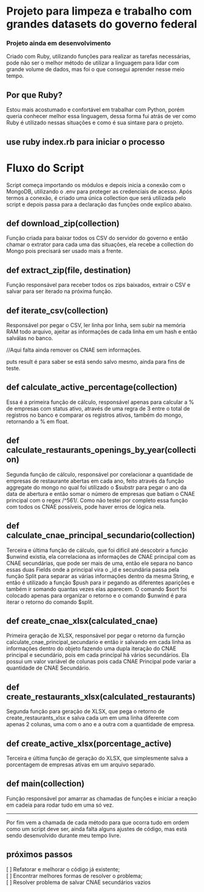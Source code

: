 # Projeto para limpeza e trabalho com grandes datasets do governo federal

### Projeto ainda em desenvolvimento

Criado com Ruby, utilizando funções para realizar as tarefas necessárias, pode não ser o melhor método de utilizar a linguagem para lidar com grande volume de dados, mas foi o que consegui aprender nesse meio tempo.

## Por que Ruby?

Estou mais acostumado e confortável em trabalhar com Python, porém queria conhecer melhor essa linguagem, dessa forma fui atrás de ver como Ruby é utilizado nessas situações e como é sua sintaxe para o projeto.

## use ruby index.rb para iniciar o processo

# Fluxo do Script

Script começa importando os módulos e depois inicia a conexão com o MongoDB, utilizando o .env para proteger as credenciais de acesso. Após termos a conexão, é criado uma única collection que será utilizada pelo script e depois passa para a declaração das funções onde explico abaixo.

## def download_zip(collection)

Função criada para baixar todos os CSV do servidor do governo e então chamar o extrator para cada uma das situações, ela recebe a collection do Mongo pois precisará ser usado mais a frente.

## def extract_zip(file, destination)

Função responsável para receber todos os zips baixados, extrair o CSV e salvar para ser iterado na próxima função.

## def iterate_csv(collection)

Responsável por pegar o CSV, ler linha por linha, sem subir na memória RAM todo arquivo, ajeitar as informações de cada linha em um hash e então salválas no banco.

//Aqui falta ainda remover os CNAE sem informações.

puts result é para saber se está sendo salvo mesmo, ainda para fins de teste.

## def calculate_active_percentage(collection)

Essa é a primeira função de cálculo, responsável apenas para calcular a % de empresas com status ativo, através de uma regra de 3 entre o total de registros no banco e comparar os registros ativos, também do mongo, retornando a % em float.

## def calculate_restaurants_openings_by_year(collection)

Segunda função de cálculo, responsável por corelacionar a quantidade de empresas de restaurante abertas em cada ano, feito através da função aggregate do mongo no qual foi utilizado o $substr para pegar o ano da data de abertura e então somar o número de empresas que batiam o CNAE principal com o regex /^561/. Como não testei por completo essa função com todos os CNAE possíveis, pode haver erros de lógica nela.

## def calculate_cnae_principal_secundario(collection)

Terceira e última função de cálculo, que foi difícil até descobrir a função $unwind existia, ela correlaciona as informações de CNAE principal com as CNAE secundárias, que pode ser mais de uma, então ele separa no banco essas duas Fields onde a principal vira o _id  e secundária passa pela função Split para separar as várias informações dentro da mesma String, e então é utilizado a função $push para ir pegando as diferentes aparições e também ir somando quantas vezes elas aparecem. O comando $sort foi colocado apenas para organizar o retorno e o comando $unwind é para iterar o retorno do comando $split.

## def create_cnae_xlsx(calculated_cnae)

Primeira geração de XLSX, responsável por pegar o retorno da furnção calculate_cnae_principal_secundario e então ir salvando em cada linha as informações dentro do objeto fazendo uma dupla iteração do CNAE principal e secundário, pois em cada principal há vários secundários. Ela possui um valor variável de colunas pois cada CNAE Principal pode variar a quantidade de CNAE Secundário.

## def create_restaurants_xlsx(calculated_restaurants)

Segunda função para geração de XLSX, que pega o retorno de create_restaurants_xlsx e salva cada um em uma linha diferente com apenas 2 colunas, uma com o ano e a outra com a quantidade de empresa.

## def create_active_xlsx(porcentage_active)

Terceira e última função de geração do XLSX, que simplesmente salva a porcentagem de empresas ativas em um arquivo separado.

## def main(collection)

Função responsável por amarrar as chamadas de funções e iniciar a reação em cadeia para rodar tudo em uma só vez.

___

Por fim vem a chamada de cada método para que ocorra tudo em ordem como um script deve ser, ainda falta alguns ajustes de código, mas está sendo desenvolvido durante meu tempo livre.

## próximos passos

[ ] Refatorar e melhorar o código já existente;<br>
[ ] Encontrar melhores formas de resolver o problema;<br>
[ ] Resolver problema de salvar CNAE secundários vazios 
